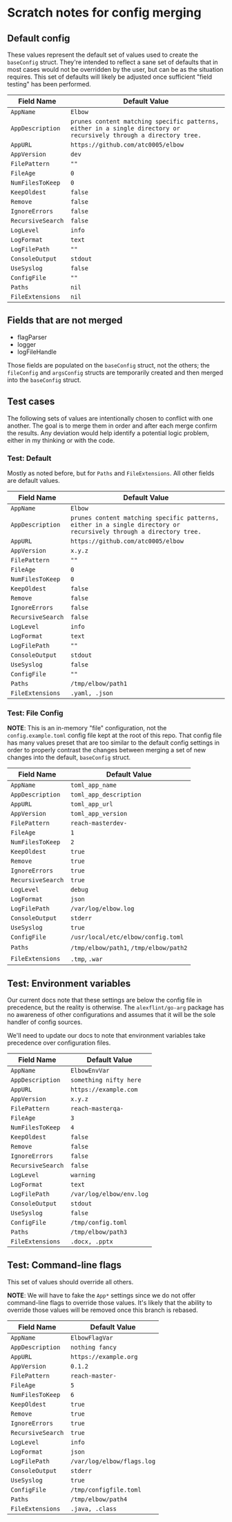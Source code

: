 # Scratch notes for config merging

## Default config

These values represent the default set of values used to create the
`baseConfig` struct. They're intended to reflect a sane set of defaults that
in most cases would not be overridden by the user, but can be as the situation
requires. This set of defaults will likely be adjusted once sufficient "field
testing" has been performed.

| Field Name        | Default Value                                                                                                      |
| ----------------- | ------------------------------------------------------------------------------------------------------------------ |
| `AppName`         | `Elbow`                                                                                                            |
| `AppDescription`  | `prunes content matching specific patterns, either in a single directory or recursively through a directory tree.` |
| `AppURL`          | `https://github.com/atc0005/elbow`                                                                                 |
| `AppVersion`      | `dev`                                                                                                              |
| `FilePattern`     | `""`                                                                                                               |
| `FileAge`         | `0`                                                                                                                |
| `NumFilesToKeep`  | `0`                                                                                                                |
| `KeepOldest`      | `false`                                                                                                            |
| `Remove`          | `false`                                                                                                            |
| `IgnoreErrors`    | `false`                                                                                                            |
| `RecursiveSearch` | `false`                                                                                                            |
| `LogLevel`        | `info`                                                                                                             |
| `LogFormat`       | `text`                                                                                                             |
| `LogFilePath`     | `""`                                                                                                               |
| `ConsoleOutput`   | `stdout`                                                                                                           |
| `UseSyslog`       | `false`                                                                                                            |
| `ConfigFile`      | `""`                                                                                                               |
| `Paths`           | `nil`                                                                                                              |
| `FileExtensions`  | `nil`                                                                                                              |

## Fields that are not merged

- flagParser
- logger
- logFileHandle

Those fields are populated on the `baseConfig` struct, not the others; the
`fileConfig` and `argsConfig` structs are temporarily created and then merged
into the `baseConfig` struct.

## Test cases

The following sets of values are intentionally chosen to conflict with one
another. The goal is to merge them in order and after each merge confirm the
results. Any deviation would help identify a potential logic problem, either
in my thinking or with the code.

### Test: Default

Mostly as noted before, but for `Paths` and `FileExtensions`. All other fields
are default values.

| Field Name        | Default Value                                                                                                      |
| ----------------- | ------------------------------------------------------------------------------------------------------------------ |
| `AppName`         | `Elbow`                                                                                                            |
| `AppDescription`  | `prunes content matching specific patterns, either in a single directory or recursively through a directory tree.` |
| `AppURL`          | `https://github.com/atc0005/elbow`                                                                                 |
| `AppVersion`      | `x.y.z`                                                                                                            |
| `FilePattern`     | `""`                                                                                                               |
| `FileAge`         | `0`                                                                                                                |
| `NumFilesToKeep`  | `0`                                                                                                                |
| `KeepOldest`      | `false`                                                                                                            |
| `Remove`          | `false`                                                                                                            |
| `IgnoreErrors`    | `false`                                                                                                            |
| `RecursiveSearch` | `false`                                                                                                            |
| `LogLevel`        | `info`                                                                                                             |
| `LogFormat`       | `text`                                                                                                             |
| `LogFilePath`     | `""`                                                                                                               |
| `ConsoleOutput`   | `stdout`                                                                                                           |
| `UseSyslog`       | `false`                                                                                                            |
| `ConfigFile`      | `""`                                                                                                               |
| `Paths`           | `/tmp/elbow/path1`                                                                                                 |
| `FileExtensions`  | `.yaml, .json`                                                                                                     |

### Test: File Config

**NOTE**: This is an in-memory "file" configuration, not the
`config.example.toml` config file kept at the root of this repo. That config
file has many values preset that are too similar to the default config
settings in order to properly contrast the changes between merging a set of
new changes into the default, `baseConfig` struct.

| Field Name        | Default Value                          |
| ----------------- | -------------------------------------- |
| `AppName`         | `toml_app_name`                        |
| `AppDescription`  | `toml_app_description`                 |
| `AppURL`          | `toml_app_url`                         |
| `AppVersion`      | `toml_app_version`                     |
| `FilePattern`     | `reach-masterdev-`                     |
| `FileAge`         | `1`                                    |
| `NumFilesToKeep`  | `2`                                    |
| `KeepOldest`      | `true`                                 |
| `Remove`          | `true`                                 |
| `IgnoreErrors`    | `true`                                 |
| `RecursiveSearch` | `true`                                 |
| `LogLevel`        | `debug`                                |
| `LogFormat`       | `json`                                 |
| `LogFilePath`     | `/var/log/elbow.log`                   |
| `ConsoleOutput`   | `stderr`                               |
| `UseSyslog`       | `true`                                 |
| `ConfigFile`      | `/usr/local/etc/elbow/config.toml`     |
| `Paths`           | `/tmp/elbow/path1`, `/tmp/elbow/path2` |
| `FileExtensions`  | `.tmp`, `.war`                         |

## Test: Environment variables

Our current docs note that these settings are below the config file in
precedence, but the reality is otherwise. The `alexflint/go-arg` package has
no awareness of other configurations and assumes that it will be the sole
handler of config sources.

We'll need to update our docs to note that environment variables take
precedence over configuration files.

| Field Name        | Default Value            |
| ----------------- | ------------------------ |
| `AppName`         | `ElbowEnvVar`            |
| `AppDescription`  | `something nifty here`   |
| `AppURL`          | `https://example.com`    |
| `AppVersion`      | `x.y.z`                  |
| `FilePattern`     | `reach-masterqa-`        |
| `FileAge`         | `3`                      |
| `NumFilesToKeep`  | `4`                      |
| `KeepOldest`      | `false`                  |
| `Remove`          | `false`                  |
| `IgnoreErrors`    | `false`                  |
| `RecursiveSearch` | `false`                  |
| `LogLevel`        | `warning`                |
| `LogFormat`       | `text`                   |
| `LogFilePath`     | `/var/log/elbow/env.log` |
| `ConsoleOutput`   | `stdout`                 |
| `UseSyslog`       | `false`                  |
| `ConfigFile`      | `/tmp/config.toml`       |
| `Paths`           | `/tmp/elbow/path3`       |
| `FileExtensions`  | `.docx, .pptx`           |

## Test: Command-line flags

This set of values should override all others.

**NOTE**: We will have to fake the `App*` settings since we do not offer
command-line flags to override those values. It's likely that the ability to
override those values will be removed once this branch is rebased.

| Field Name        | Default Value              |
| ----------------- | -------------------------- |
| `AppName`         | `ElbowFlagVar`             |
| `AppDescription`  | `nothing fancy`            |
| `AppURL`          | `https://example.org`      |
| `AppVersion`      | `0.1.2`                    |
| `FilePattern`     | `reach-master-`            |
| `FileAge`         | `5`                        |
| `NumFilesToKeep`  | `6`                        |
| `KeepOldest`      | `true`                     |
| `Remove`          | `true`                     |
| `IgnoreErrors`    | `true`                     |
| `RecursiveSearch` | `true`                     |
| `LogLevel`        | `info`                     |
| `LogFormat`       | `json`                     |
| `LogFilePath`     | `/var/log/elbow/flags.log` |
| `ConsoleOutput`   | `stderr`                   |
| `UseSyslog`       | `true`                     |
| `ConfigFile`      | `/tmp/configfile.toml`     |
| `Paths`           | `/tmp/elbow/path4`         |
| `FileExtensions`  | `.java, .class`            |
